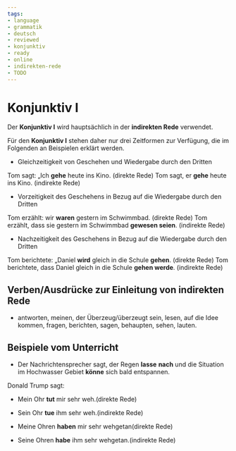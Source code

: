 ```yaml
---
tags:
- language
- grammatik
- deutsch
- reviewed
- konjunktiv
- ready
- online
- indirekten-rede
- TODO
---
```


# Konjunktiv I

Der __Konjunktiv I__ wird hauptsächlich in der __indirekten Rede__ verwendet.

Für den __Konjunktiv I__ stehen daher nur drei Zeitformen zur Verfügung, die im Folgenden an Beispielen erklärt werden.

- Gleichzeitigkeit von Geschehen und Wiedergabe durch den Dritten

Tom sagt: „Ich __gehe__ heute ins Kino. (direkte Rede)
Tom sagt, er __gehe__ heute ins Kino. (indirekte Rede)

- Vorzeitigkeit des Geschehens in Bezug auf die Wiedergabe durch den Dritten

Tom erzählt: wir __waren__ gestern im Schwimmbad. (direkte Rede)
Tom erzählt, dass sie gestern im Schwimmbad __gewesen seien__. (indirekte Rede)

- Nachzeitigkeit des Geschehens in Bezug auf die Wiedergabe durch den Dritten

Tom berichtete: „Daniel __wird__ gleich in die Schule __gehen__. (direkte Rede)
Tom berichtete, dass Daniel gleich in die Schule __gehen werde__. (indirekte Rede)

## Verben/Ausdrücke zur Einleitung von indirekten Rede

- antworten, meinen, der Überzeug/überzeugt sein, lesen, auf die Idee kommen, fragen, berichten, sagen, behaupten, sehen, lauten.

## Beispiele vom Unterricht

- Der Nachrichtensprecher sagt, der Regen __lasse__ __nach__ und die Situation im Hochwasser Gebiet __könne__ sich bald entspannen.

Donald Trump sagt:

- Mein Ohr __tut__ mir sehr weh.(direkte Rede)
- Sein Ohr __tue__ ihm sehr weh.(indirekte Rede)

- Meine Ohren __haben__ mir sehr wehgetan(direkte Rede)
- Seine Ohren __habe__ ihm sehr wehgetan.(indirekte Rede)
